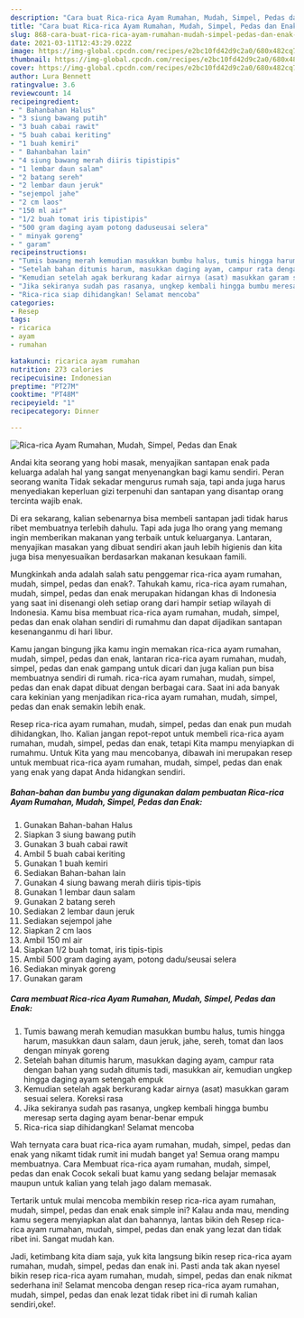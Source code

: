 ```yaml
---
description: "Cara buat Rica-rica Ayam Rumahan, Mudah, Simpel, Pedas dan Enak yang nikmat Untuk Jualan"
title: "Cara buat Rica-rica Ayam Rumahan, Mudah, Simpel, Pedas dan Enak yang nikmat Untuk Jualan"
slug: 868-cara-buat-rica-rica-ayam-rumahan-mudah-simpel-pedas-dan-enak-yang-nikmat-untuk-jualan
date: 2021-03-11T12:43:29.022Z
image: https://img-global.cpcdn.com/recipes/e2bc10fd42d9c2a0/680x482cq70/rica-rica-ayam-rumahan-mudah-simpel-pedas-dan-enak-foto-resep-utama.jpg
thumbnail: https://img-global.cpcdn.com/recipes/e2bc10fd42d9c2a0/680x482cq70/rica-rica-ayam-rumahan-mudah-simpel-pedas-dan-enak-foto-resep-utama.jpg
cover: https://img-global.cpcdn.com/recipes/e2bc10fd42d9c2a0/680x482cq70/rica-rica-ayam-rumahan-mudah-simpel-pedas-dan-enak-foto-resep-utama.jpg
author: Lura Bennett
ratingvalue: 3.6
reviewcount: 14
recipeingredient:
- " Bahanbahan Halus"
- "3 siung bawang putih"
- "3 buah cabai rawit"
- "5 buah cabai keriting"
- "1 buah kemiri"
- " Bahanbahan lain"
- "4 siung bawang merah diiris tipistipis"
- "1 lembar daun salam"
- "2 batang sereh"
- "2 lembar daun jeruk"
- "sejempol jahe"
- "2 cm laos"
- "150 ml air"
- "1/2 buah tomat iris tipistipis"
- "500 gram daging ayam potong daduseusai selera"
- " minyak goreng"
- " garam"
recipeinstructions:
- "Tumis bawang merah kemudian masukkan bumbu halus, tumis hingga harum, masukkan daun salam, daun jeruk, jahe, sereh, tomat dan laos dengan minyak goreng"
- "Setelah bahan ditumis harum, masukkan daging ayam, campur rata dengan bahan yang sudah ditumis tadi, masukkan air, kemudian ungkep hingga daging ayam setengah empuk"
- "Kemudian setelah agak berkurang kadar airnya (asat) masukkan garam sesuai selera. Koreksi rasa"
- "Jika sekiranya sudah pas rasanya, ungkep kembali hingga bumbu meresap serta daging ayam benar-benar empuk"
- "Rica-rica siap dihidangkan! Selamat mencoba"
categories:
- Resep
tags:
- ricarica
- ayam
- rumahan

katakunci: ricarica ayam rumahan 
nutrition: 273 calories
recipecuisine: Indonesian
preptime: "PT27M"
cooktime: "PT48M"
recipeyield: "1"
recipecategory: Dinner

---
```



![Rica-rica Ayam Rumahan, Mudah, Simpel, Pedas dan Enak](https://img-global.cpcdn.com/recipes/e2bc10fd42d9c2a0/680x482cq70/rica-rica-ayam-rumahan-mudah-simpel-pedas-dan-enak-foto-resep-utama.jpg)

Andai kita seorang yang hobi masak, menyajikan santapan enak pada keluarga adalah hal yang sangat menyenangkan bagi kamu sendiri. Peran seorang  wanita Tidak sekadar mengurus rumah saja, tapi anda juga harus menyediakan keperluan gizi terpenuhi dan santapan yang disantap orang tercinta wajib enak.

Di era  sekarang, kalian sebenarnya bisa membeli santapan jadi tidak harus ribet membuatnya terlebih dahulu. Tapi ada juga lho orang yang memang ingin memberikan makanan yang terbaik untuk keluarganya. Lantaran, menyajikan masakan yang dibuat sendiri akan jauh lebih higienis dan kita juga bisa menyesuaikan berdasarkan makanan kesukaan famili. 



Mungkinkah anda adalah salah satu penggemar rica-rica ayam rumahan, mudah, simpel, pedas dan enak?. Tahukah kamu, rica-rica ayam rumahan, mudah, simpel, pedas dan enak merupakan hidangan khas di Indonesia yang saat ini disenangi oleh setiap orang dari hampir setiap wilayah di Indonesia. Kamu bisa membuat rica-rica ayam rumahan, mudah, simpel, pedas dan enak olahan sendiri di rumahmu dan dapat dijadikan santapan kesenanganmu di hari libur.

Kamu jangan bingung jika kamu ingin memakan rica-rica ayam rumahan, mudah, simpel, pedas dan enak, lantaran rica-rica ayam rumahan, mudah, simpel, pedas dan enak gampang untuk dicari dan juga kalian pun bisa membuatnya sendiri di rumah. rica-rica ayam rumahan, mudah, simpel, pedas dan enak dapat dibuat dengan berbagai cara. Saat ini ada banyak cara kekinian yang menjadikan rica-rica ayam rumahan, mudah, simpel, pedas dan enak semakin lebih enak.

Resep rica-rica ayam rumahan, mudah, simpel, pedas dan enak pun mudah dihidangkan, lho. Kalian jangan repot-repot untuk membeli rica-rica ayam rumahan, mudah, simpel, pedas dan enak, tetapi Kita mampu menyiapkan di rumahmu. Untuk Kita yang mau mencobanya, dibawah ini merupakan resep untuk membuat rica-rica ayam rumahan, mudah, simpel, pedas dan enak yang enak yang dapat Anda hidangkan sendiri.

<!--inarticleads1-->

##### Bahan-bahan dan bumbu yang digunakan dalam pembuatan Rica-rica Ayam Rumahan, Mudah, Simpel, Pedas dan Enak:

1. Gunakan  Bahan-bahan Halus
1. Siapkan 3 siung bawang putih
1. Gunakan 3 buah cabai rawit
1. Ambil 5 buah cabai keriting
1. Gunakan 1 buah kemiri
1. Sediakan  Bahan-bahan lain
1. Gunakan 4 siung bawang merah diiris tipis-tipis
1. Gunakan 1 lembar daun salam
1. Gunakan 2 batang sereh
1. Sediakan 2 lembar daun jeruk
1. Sediakan sejempol jahe
1. Siapkan 2 cm laos
1. Ambil 150 ml air
1. Siapkan 1/2 buah tomat, iris tipis-tipis
1. Ambil 500 gram daging ayam, potong dadu/seusai selera
1. Sediakan  minyak goreng
1. Gunakan  garam




<!--inarticleads2-->

##### Cara membuat Rica-rica Ayam Rumahan, Mudah, Simpel, Pedas dan Enak:

1. Tumis bawang merah kemudian masukkan bumbu halus, tumis hingga harum, masukkan daun salam, daun jeruk, jahe, sereh, tomat dan laos dengan minyak goreng
1. Setelah bahan ditumis harum, masukkan daging ayam, campur rata dengan bahan yang sudah ditumis tadi, masukkan air, kemudian ungkep hingga daging ayam setengah empuk
1. Kemudian setelah agak berkurang kadar airnya (asat) masukkan garam sesuai selera. Koreksi rasa
1. Jika sekiranya sudah pas rasanya, ungkep kembali hingga bumbu meresap serta daging ayam benar-benar empuk
1. Rica-rica siap dihidangkan! Selamat mencoba




Wah ternyata cara buat rica-rica ayam rumahan, mudah, simpel, pedas dan enak yang nikamt tidak rumit ini mudah banget ya! Semua orang mampu membuatnya. Cara Membuat rica-rica ayam rumahan, mudah, simpel, pedas dan enak Cocok sekali buat kamu yang sedang belajar memasak maupun untuk kalian yang telah jago dalam memasak.

Tertarik untuk mulai mencoba membikin resep rica-rica ayam rumahan, mudah, simpel, pedas dan enak enak simple ini? Kalau anda mau, mending kamu segera menyiapkan alat dan bahannya, lantas bikin deh Resep rica-rica ayam rumahan, mudah, simpel, pedas dan enak yang lezat dan tidak ribet ini. Sangat mudah kan. 

Jadi, ketimbang kita diam saja, yuk kita langsung bikin resep rica-rica ayam rumahan, mudah, simpel, pedas dan enak ini. Pasti anda tak akan nyesel bikin resep rica-rica ayam rumahan, mudah, simpel, pedas dan enak nikmat sederhana ini! Selamat mencoba dengan resep rica-rica ayam rumahan, mudah, simpel, pedas dan enak lezat tidak ribet ini di rumah kalian sendiri,oke!.

